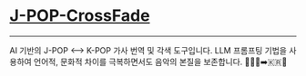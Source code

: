 # [J-POP-CrossFade](https://j-pop-crossfade.streamlit.app/)
---
AI 기반의 J-POP &lt;--> K-POP 가사 번역 및 각색 도구입니다. LLM 프롬프팅 기법을 사용하여 언어적, 문화적 차이를 극복하면서도 음악의 본질을 보존합니다. 🎵🇯🇵➡️🇰🇷🎤

